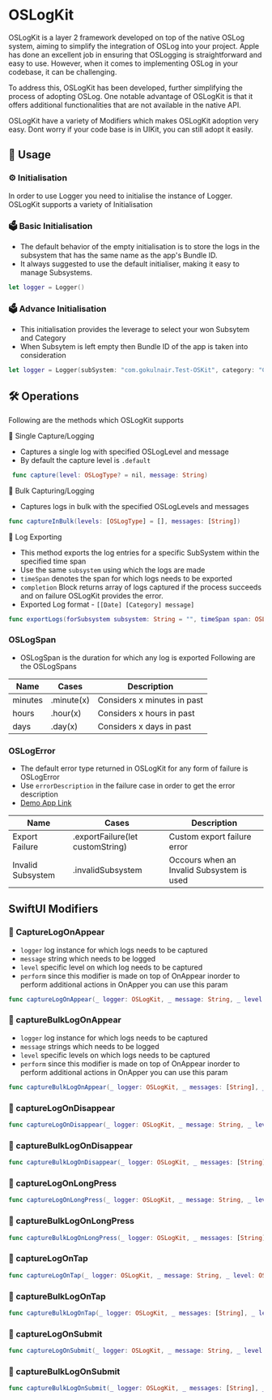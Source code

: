 # OSLogKit

OSLogKit is a layer 2 framework developed on top of the native OSLog system, aiming to simplify the integration of OSLog into your project. Apple has done an excellent job in ensuring that OSLogging is straightforward and easy to use. However, when it comes to implementing OSLog in your codebase, it can be challenging. 

To address this, OSLogKit has been developed, further simplifying the process of adopting OSLog. One notable advantage of OSLogKit is that it offers additional functionalities that are not available in the native API.

OSLogKit have a variety of Modifiers which makes OSLogKit adoption very easy. Dont worry if your code base is in UIKit, you can still adopt it easily.

## 📔 Usage 

### ⚙️ Initialisation
In order to use Logger you need to initialise the instance of Logger. OSLogKit supports a variety of Initialisation

### 🗳 Basic Initialisation
* The default behavior of the empty initialisation is to store the logs in the subsystem that has the same name as the app's Bundle ID.
* It always suggested to use the default initialiser, making it easy to manage Subsystems.
```swift
let logger = Logger()
```

### 🗳 Advance Initialisation
* This initialisation provides the leverage to select your won Subsytem and Category
* When Subsytem is left empty then Bundle ID of the app is taken into consideration

```swift
let logger = Logger(subSystem: "com.gokulnair.Test-OSKit", category: "ContentView")
```
## 🛠 Operations
Following are the methods which OSLogKit supports

💽 Single Capture/Logging
* Captures a single log with specified OSLogLevel and message
* By default the capture level is ```.default```
```swift
 func capture(level: OSLogType? = nil, message: String)
```

💽 Bulk Capturing/Logging
* Captures logs in bulk with the specified OSLogLevels and messages
 ```swift
 func captureInBulk(levels: [OSLogType] = [], messages: [String])
 ```
 
 💽 Log Exporting
 * This method exports the log entries for a specific SubSystem within the specified time span
 * Use the same ```subsystem``` using which the logs are made
 * ```timeSpan``` denotes the span for which logs needs to be exported
 * ```completion``` Block returns array of logs captured if the process succeeds and on failure OSLogKit provides the error. 
 * Exported Log format - `[[Date] [Category] message]`
 ```swift
 func exportLogs(forSubsystem subsystem: String = "", timeSpan span: OSLogSpan = .day(1), completion: @escaping((Result<[String], OSLogError>) -> ()))
 ```
 
 ### OSLogSpan
 * OSLogSpan is the duration for which any log is exported
 Following are the OSLogSpans
 
 | Name | Cases | Description |
 | -- | -- | -- |
 | minutes | .minute(x) | Considers x minutes in past |
 | hours | .hour(x) | Considers x hours in past |
 | days | .day(x) | Considers x days in past |
 
 ### OSLogError
 * The default error type returned in OSLogKit for any form of failure is OSLogError
 * Use ```errorDescription``` in the failure case in order to get the error description
 * [Demo App Link]()
 
 | Name | Cases | Description |
 | -- | -- | -- |
 | Export Failure | .exportFailure(let customString) | Custom export failure error |
 | Invalid Subsystem | .invalidSubsystem | Occours when an Invalid Subsystem is used |
 
 ## SwiftUI Modifiers
 
 ### 🧩 CaptureLogOnAppear
 * ```logger``` log instance for which logs needs to be captured
 * ```message``` string which needs to be logged
 * ```level``` specific level on which log needs to be captured
 * ```perform``` since this modifier is made on top of OnAppear inorder to perform additional actions in OnApper you can use this param
 ```swift
 func captureLogOnAppear(_ logger: OSLogKit, _ message: String, _ level: OSLogType = .default, _ perform: (() -> Void)? = nil)
 ```
 
 ### 🧩 captureBulkLogOnAppear
 * ```logger``` log instance for which logs needs to be captured
 * ```message``` strings which needs to be logged
 * ```level``` specific levels on which logs needs to be captured
 * ```perform``` since this modifier is made on top of OnAppear inorder to perform additional actions in OnApper you can use this param
 ```swift
 func captureBulkLogOnAppear(_ logger: OSLogKit, _ messages: [String], _ levels: [OSLogType], _ perform: (() -> Void)? = nil)
 ```
 
 ### 🧩 captureLogOnDisappear
 ```swift
 func captureLogOnDisappear(_ logger: OSLogKit, _ message: String, _ level: OSLogType = .default, _ perform: (() -> Void)? = nil)
 ```
 ### 🧩 captureBulkLogOnDisappear
 ```swift
 func captureBulkLogOnDisappear(_ logger: OSLogKit, _ messages: [String], _ levels: [OSLogType], _ perform: (() -> Void)? = nil)
 ```
 ### 🧩 captureLogOnLongPress
 ```swift
 func captureLogOnLongPress(_ logger: OSLogKit, _ message: String, _ level: OSLogType = .default, _ perform: (() -> Void)? = nil)
 ```
 ### 🧩 captureBulkLogOnLongPress
 ```swift
 func captureBulkLogOnLongPress(_ logger: OSLogKit, _ messages: [String], _ levels: [OSLogType], _ perform: (() -> Void)? = nil)
 ```
 ### 🧩 captureLogOnTap
 ```swift
 func captureLogOnTap(_ logger: OSLogKit, _ message: String, _ level: OSLogType = .default, _ perform: (() -> Void)? = nil)
 ```
 ### 🧩 captureBulkLogOnTap
 ```swift
 func captureBulkLogOnTap(_ logger: OSLogKit, _ messages: [String], _ levels: [OSLogType], _ perform: (() -> Void)? = nil)
 ```
 ### 🧩 captureLogOnSubmit
 ```swift
 func captureLogOnSubmit(_ logger: OSLogKit, _ message: String, _ level: OSLogType = .default, _ perform: (() -> Void)? = nil)
 ```
 ### 🧩 captureBulkLogOnSubmit
 ```swift
 func captureBulkLogOnSubmit(_ logger: OSLogKit, _ messages: [String], _ levels: [OSLogType], _ perform: (() -> Void)? = nil)
 ```
 
